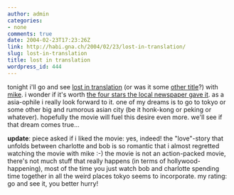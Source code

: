 ```yaml
---
author: admin
categories:
- none
comments: true
date: 2004-02-23T17:23:26Z
link: http://habi.gna.ch/2004/02/23/lost-in-translation/
slug: lost-in-translation
title: lost in translation
wordpress_id: 444
---
```


tonight i'll go and see [lost in translation](http://www.imdb.com/title/tt0335266/) (or was it some [other title](http://www.web-laun.ch/pieceoBlog/index.php?p=857)?) with [mike](http://www.stud.uni-karlsruhe.de/~upmw/).
i wonder if it's worth [the four stars the local newspaper gave it](http://asp.ebund.ch/bernerkino/artikel.asp?id=5245).
as a asia-ophile i really look forward to it. one of my dreams is to go to tokyo or some other big and rumorous asian city (be it honk-kong or peking or whatever). hopefully the movie will fuel this desire even more.
we'll see if that dream comes true...

**update**: piece asked if i liked the movie: yes, indeed! the "love"-story that unfolds between charlotte and bob is so romantic that i almost regretted watching the movie with mike :-) the movie is not an action-packed movie, there's not much stuff that really happens (in terms of hollywood-happening), most of the time you just watch bob and charlotte spending time together in all the weird places tokyo seems to incorporate. my rating: go and see it, you better hurry!
